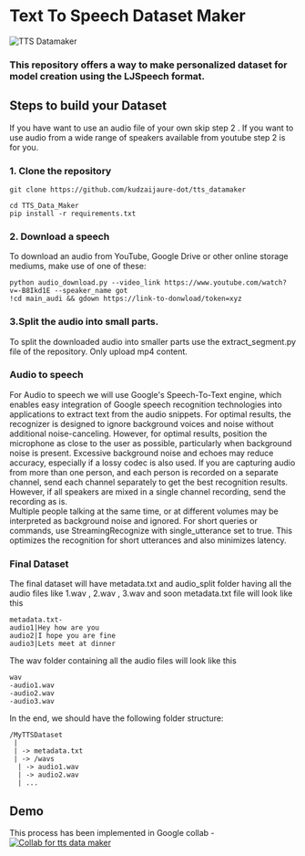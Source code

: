 # Text To Speech Dataset Maker

![TTS Datamaker](https://user-images.githubusercontent.com/55686042/211143554-771ff02a-3f79-4008-8eb6-7553ebcd846f.png)


### This repository offers a way to make personalized dataset for model creation using the LJSpeech format.


## Steps to build your Dataset
If you have want to use an audio file of your own skip step 2 . If you want to use audio from a wide range of speakers available from youtube step 2 is for you.

### 1. Clone the repository
```
git clone https://github.com/kudzaijaure-dot/tts_datamaker
```
```
cd TTS_Data_Maker
pip install -r requirements.txt
```

### 2. Download a speech
To download an audio from YouTube, Google Drive or other online storage mediums, make use of one of these: 

```
python audio_download.py --video_link https://www.youtube.com/watch?v=-B8Ikd1E --speaker_name got
!cd main_audi && gdown https://link-to-donwload/token=xyz

```


### 3.Split the audio into small parts.
To split the downloaded audio into smaller parts use the extract_segment.py file of the repository. Only upload mp4 content.

### Audio to speech 

For Audio to speech we will use Google's Speech-To-Text engine, which enables easy integration of Google speech recognition technologies into applications 
to extract text from the audio snippets.
For optimal results, the recognizer is designed to ignore background voices and noise without additional noise-canceling. However, for optimal results, position the microphone as close to the user as possible, particularly when background noise is present. Excessive background noise and echoes may reduce accuracy, especially if a lossy codec is also used.
If you are capturing audio from more than one person, and each person is recorded on a separate channel, send each channel separately to get the best recognition results. However, if all speakers are mixed in a single channel recording, send the recording as is.	
Multiple people talking at the same time, or at different volumes may be interpreted as background noise and ignored.
For short queries or commands, use StreamingRecognize with single_utterance set to true. This optimizes the recognition for short utterances and also minimizes latency.




### Final Dataset
The final dataset will have metadata.txt and audio_split folder having all the audio files like 1.wav , 2.wav , 3.wav and soon
metadata.txt file will look like this
```
metadata.txt-
audio1|Hey how are you
audio2|I hope you are fine
audio3|Lets meet at dinner
```
The wav folder containing all the audio files will look like this
```
wav
-audio1.wav
-audio2.wav
-audio3.wav
```
In the end, we should have the following folder structure:
```
/MyTTSDataset
 |
 | -> metadata.txt
 | -> /wavs
  | -> audio1.wav
  | -> audio2.wav
  | ...
```
## Demo

This process has been implemented in Google collab -
[![Collab for tts data maker](https://colab.research.google.com/assets/colab-badge.svg)](https://colab.research.google.com/drive/1F2lxFNIHxvNcAhzSoxDl_W4nX5tnu6nr?usp=sharing)




